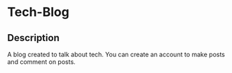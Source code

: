 # Tech-Blog

## Description
A blog created to talk about tech. You can create an account to make posts and comment on posts.


